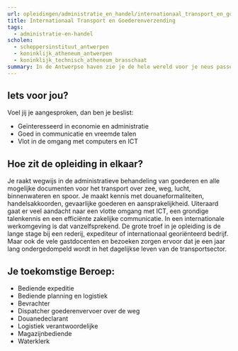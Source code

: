 ```yaml
---
url: opleidingen/administratie_en_handel/internationaal_transport_en_goederenverzending.html
title: Internationaal Transport en Goederenverzending
tags:
  - administratie-en-handel
scholen:
  - scheppersinstituut_antwerpen
  - koninklijk_atheneum_antwerpen
  - koninklijk_technisch_atheneum_brasschaat
summary: In de Antwerpse haven zie je de hele wereld voor je neus passeren. Is de opleiding Internationaal transport en goederenverzending jouw sleutel tot deze boeiende internationale omgeving? Niet alleen expeditiekantoren, rederijen en goederenbehandelaars maar ook handelsfirma’s en productiebedrijven hebben nood aan mensen met kennis over import, export, douane, gevaarlijke goederen, verschepingen en logistiek.
---
```


## Iets voor jou?

Voel jij je aangesproken, dan ben je beslist:

- Geïnteresseerd in economie en administratie
- Goed in communicatie en vreemde talen
- Vlot in de omgang met computers en ICT

## Hoe zit de opleiding in elkaar?

Je raakt wegwijs in de administratieve behandeling van goederen en alle mogelijke documenten voor het transport over zee, weg, lucht, binnenwateren en spoor. Je maakt kennis met douaneformaliteiten, handelsakkoorden, gevaarlijke goederen en aansprakelijkheid. Uiteraard gaat er veel aandacht naar een vlotte omgang met ICT, een grondige talenkennis en een efficiënte zakelijke communicatie. In een internationale werkomgeving is dat vanzelfsprekend. De grote troef in je opleiding is de lange stage bij een rederij, expediteur of internationaal georiënteerd bedrijf. Maar ook de vele gastdocenten en bezoeken zorgen ervoor dat je een jaar lang ondergedompeld wordt in het dagelijkse leven van de transportsector.

## Je toekomstige Beroep:

- Bediende expeditie
- Bediende planning en logistiek
- Bevrachter
- Dispatcher goederenvervoer over de weg
- Douanedeclarant
- Logistiek verantwoordelijke
- Magazijnbediende
- Waterklerk
